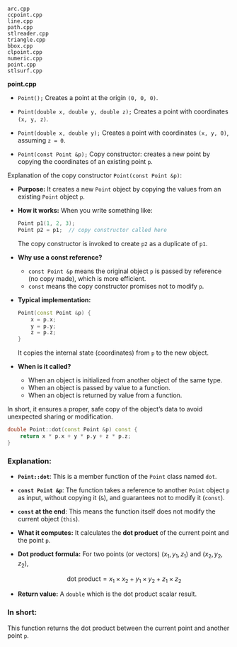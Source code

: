  
```
arc.cpp
ccpoint.cpp
line.cpp
path.cpp
stlreader.cpp
triangle.cpp
bbox.cpp
clpoint.cpp
numeric.cpp
point.cpp
stlsurf.cpp
```



**point.cpp**




* `Point();`
  Creates a point at the origin `(0, 0, 0)`.

* `Point(double x, double y, double z);`
  Creates a point with coordinates `(x, y, z)`.

* `Point(double x, double y);`
  Creates a point with coordinates `(x, y, 0)`, assuming `z = 0`.

* `Point(const Point &p);`
  Copy constructor: creates a new point by copying the coordinates of an existing point `p`.





Explanation of the copy constructor `Point(const Point &p)`:

* **Purpose:**
  It creates a new `Point` object by copying the values from an existing `Point` object `p`.

* **How it works:**
  When you write something like:

  ```cpp
  Point p1(1, 2, 3);
  Point p2 = p1;  // copy constructor called here
  ```

  The copy constructor is invoked to create `p2` as a duplicate of `p1`.

* **Why use a const reference?**

  * `const Point &p` means the original object `p` is passed by reference (no copy made), which is more efficient.
  * `const` means the copy constructor promises not to modify `p`.

* **Typical implementation:**

  ```cpp
  Point(const Point &p) {
      x = p.x;
      y = p.y;
      z = p.z;
  }
  ```

  It copies the internal state (coordinates) from `p` to the new object.

* **When is it called?**

  * When an object is initialized from another object of the same type.
  * When an object is passed by value to a function.
  * When an object is returned by value from a function.

In short, it ensures a proper, safe copy of the object’s data to avoid unexpected sharing or modification.





```cpp
double Point::dot(const Point &p) const {
    return x * p.x + y * p.y + z * p.z;
}
```

### Explanation:

* **`Point::dot`**:
  This is a member function of the `Point` class named `dot`.

* **`const Point &p`**:
  The function takes a reference to another `Point` object `p` as input, without copying it (`&`), and guarantees not to modify it (`const`).

* **`const` at the end**:
  This means the function itself does not modify the current object (`this`).

* **What it computes:**
  It calculates the **dot product** of the current point and the point `p`.

* **Dot product formula:**
  For two points (or vectors) $(x_1, y_1, z_1)$ and $(x_2, y_2, z_2)$,

  $$
  \text{dot product} = x_1 \times x_2 + y_1 \times y_2 + z_1 \times z_2
  $$

* **Return value:**
  A `double` which is the dot product scalar result.

### In short:

This function returns the dot product between the current point and another point `p`.


